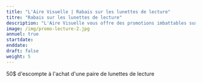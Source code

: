 ```yaml
---
title: "L'Aire Visuelle | Rabais sur les lunettes de lecture"
titre: "Rabais sur les lunettes de lecture"
description: "L'Aire Visuelle vous offre des promotions imbattables sur tous produits de la vue."
image: /img/promo-lecture-2.jpg
annuel: true
startdate: 
enddate: 
draft: false
weight: 5
---
```


50$ d'escompte à l'achat d'une paire de lunettes de lecture